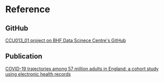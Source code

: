# Reference
## GitHub
[CCU013_01 project on BHF Data Scinece Centre's GitHub](https://github.com/BHFDSC/CCU013_01_ENG-COVID-19_event_phenotyping)

## Publication
[COVID-19 trajectories among 57 million adults in England: a cohort study using electronic health records](https://www.thelancet.com/journals/landig/article/PIIS2589-7500(22)00091-7/fulltext)